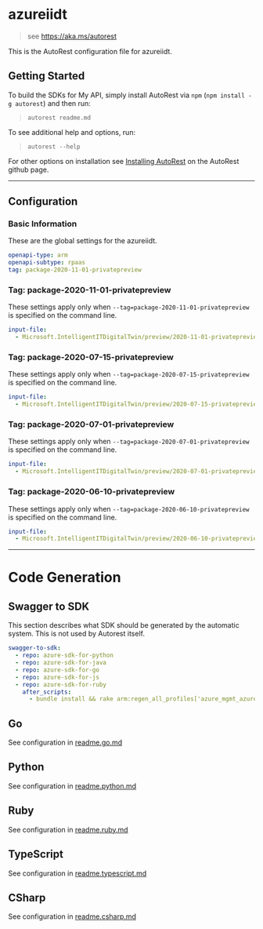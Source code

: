# azureiidt

> see https://aka.ms/autorest

This is the AutoRest configuration file for azureiidt.

## Getting Started

To build the SDKs for My API, simply install AutoRest via `npm` (`npm install -g autorest`) and then run:

> `autorest readme.md`

To see additional help and options, run:

> `autorest --help`

For other options on installation see [Installing AutoRest](https://aka.ms/autorest/install) on the AutoRest github page.

---

## Configuration

### Basic Information

These are the global settings for the azureiidt.

```yaml
openapi-type: arm
openapi-subtype: rpaas
tag: package-2020-11-01-privatepreview
```
### Tag: package-2020-11-01-privatepreview

These settings apply only when `--tag=package-2020-11-01-privatepreview` is specified on the command line.

```yaml $(tag) == 'package-2020-11-01-privatepreview'
input-file:
  - Microsoft.IntelligentITDigitalTwin/preview/2020-11-01-privatepreview/azureiidt.json
```

### Tag: package-2020-07-15-privatepreview

These settings apply only when `--tag=package-2020-07-15-privatepreview` is specified on the command line.

```yaml $(tag) == 'package-2020-07-15-privatepreview'
input-file:
  - Microsoft.IntelligentITDigitalTwin/preview/2020-07-15-privatepreview/azureiidt.json
```



### Tag: package-2020-07-01-privatepreview

These settings apply only when `--tag=package-2020-07-01-privatepreview` is specified on the command line.

```yaml $(tag) == 'package-2020-07-01-privatepreview'
input-file:
  - Microsoft.IntelligentITDigitalTwin/preview/2020-07-01-privatepreview/azureiidt.json
```


### Tag: package-2020-06-10-privatepreview

These settings apply only when `--tag=package-2020-06-10-privatepreview` is specified on the command line.

```yaml $(tag) == 'package-2020-06-10-privatepreview'
input-file:
  - Microsoft.IntelligentITDigitalTwin/preview/2020-06-10-privatepreview/azureiidt.json
```

---

# Code Generation

## Swagger to SDK

This section describes what SDK should be generated by the automatic system.
This is not used by Autorest itself.

```yaml $(swagger-to-sdk)
swagger-to-sdk:
  - repo: azure-sdk-for-python
  - repo: azure-sdk-for-java
  - repo: azure-sdk-for-go
  - repo: azure-sdk-for-js
  - repo: azure-sdk-for-ruby
    after_scripts:
      - bundle install && rake arm:regen_all_profiles['azure_mgmt_azureiidt']
```

## Go

See configuration in [readme.go.md](./readme.go.md)

## Python

See configuration in [readme.python.md](./readme.python.md)

## Ruby

See configuration in [readme.ruby.md](./readme.ruby.md)

## TypeScript

See configuration in [readme.typescript.md](./readme.typescript.md)

## CSharp

See configuration in [readme.csharp.md](./readme.csharp.md)
